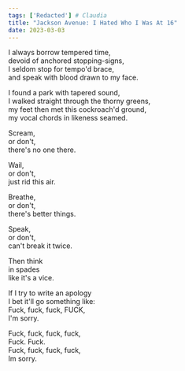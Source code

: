 ```yaml
---  
tags: ['Redacted'] # Claudia
title: "Jackson Avenue: I Hated Who I Was At 16"
date: 2023-03-03
---
```


I always borrow tempered time,  
devoid of anchored stopping-signs,  
I seldom stop for tempo'd brace,  
and speak with blood drawn to my face.

I found a park with tapered sound,  
I walked straight through the thorny greens,  
my feet then met this cockroach'd ground,  
my vocal chords in likeness seamed.

Scream,  
or don't,  
there's no one there.

Wail,  
or don't,  
just rid this air.

Breathe,  
or don't,  
there's better things.

Speak,  
or don't,  
can't break it twice.

Then think  
in spades  
like it's a vice.

If I try to write an apology  
I bet it'll go something like:  
Fuck, fuck, fuck, FUCK,  
I'm sorry.

Fuck, fuck, fuck, fuck,  
Fuck. Fuck.  
Fuck, fuck, fuck, fuck,  
Im sorry.
